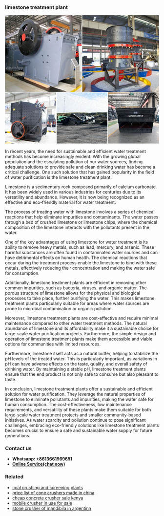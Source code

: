 <h3>limestone treatment plant</h3><img src='1708663327.jpg' alt=''><p>In recent years, the need for sustainable and efficient water treatment methods has become increasingly evident. With the growing global population and the escalating pollution of our water sources, finding adequate solutions to provide safe and clean drinking water has become a critical challenge. One such solution that has gained popularity in the field of water purification is the limestone treatment plant.</p><p>Limestone is a sedimentary rock composed primarily of calcium carbonate. It has been widely used in various industries for centuries due to its versatility and abundance. However, it is now being recognized as an effective and eco-friendly material for water treatment.</p><p>The process of treating water with limestone involves a series of chemical reactions that help eliminate impurities and contaminants. The water passes through a bed of crushed limestone or limestone chips, where the chemical composition of the limestone interacts with the pollutants present in the water.</p><p>One of the key advantages of using limestone for water treatment is its ability to remove heavy metals, such as lead, mercury, and arsenic. These harmful substances are often found in contaminated water sources and can have detrimental effects on human health. The chemical reactions that occur during the treatment process enable the limestone to bind with these metals, effectively reducing their concentration and making the water safe for consumption.</p><p>Additionally, limestone treatment plants are efficient in removing other common impurities, such as bacteria, viruses, and organic matter. The porous structure of limestone allows for the physical and biological processes to take place, further purifying the water. This makes limestone treatment plants particularly suitable for areas where water sources are prone to microbial contamination or organic pollution.</p><p>Moreover, limestone treatment plants are cost-effective and require minimal maintenance compared to other water treatment methods. The natural abundance of limestone and its affordability make it a sustainable choice for large-scale water purification projects. Furthermore, the simple design and operation of limestone treatment plants make them accessible and viable options for communities with limited resources.</p><p>Furthermore, limestone itself acts as a natural buffer, helping to stabilize the pH levels of the treated water. This is particularly important, as variations in pH can have adverse effects on the taste, quality, and overall safety of drinking water. By maintaining a stable pH, limestone treatment plants ensure that the end product is not only safe to consume but also pleasant to taste.</p><p>In conclusion, limestone treatment plants offer a sustainable and efficient solution for water purification. They leverage the natural properties of limestone to eliminate pollutants and impurities, making the water safe for human consumption. The cost-effectiveness, low maintenance requirements, and versatility of these plants make them suitable for both large-scale water treatment projects and smaller community-based initiatives. As water scarcity and pollution continue to pose significant challenges, embracing eco-friendly solutions like limestone treatment plants becomes crucial to ensure a safe and sustainable water supply for future generations.</p><h3>Contact us</h3><ul><li><strong>Whatsapp:&nbsp;<a href="https://wa.me/8613661969651">+8613661969651</a></strong></li><li><a href="https://swt.shibang-china.com/?git&amp;zhl&amp;limestone treatment plant"><strong>Online Service(chat now)</strong></a></li></ul><h3>Related</h3><ul><li><a href='coal crushing and screening plants.md'>coal crushing and screening plants</a></li><li><a href='price list of cone crushers made in china.md'>price list of cone crushers made in china</a></li><li><a href='cheap concrete crusher sale kenya.md'>cheap concrete crusher sale kenya</a></li><li><a href='mobile crusher in uae for sale.md'>mobile crusher in uae for sale</a></li><li><a href='stone crusher of mandibila in argentina.md'>stone crusher of mandibila in argentina</a></li></ul>
